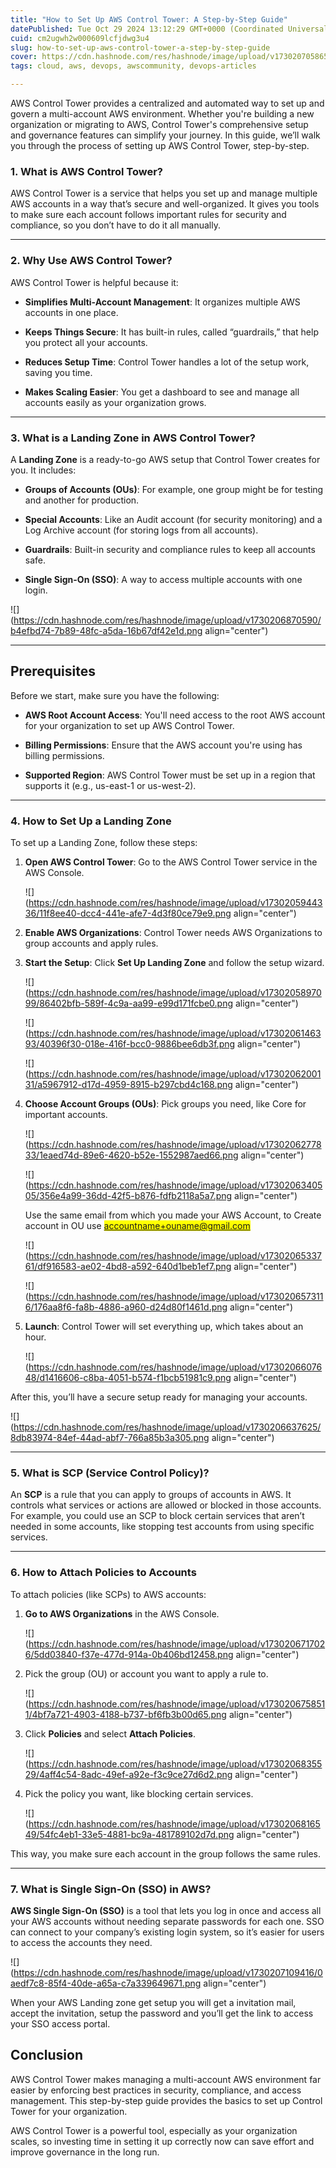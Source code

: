 ```yaml
---
title: "How to Set Up AWS Control Tower: A Step-by-Step Guide"
datePublished: Tue Oct 29 2024 13:12:29 GMT+0000 (Coordinated Universal Time)
cuid: cm2ugwh2w000609lcfjdwg3u4
slug: how-to-set-up-aws-control-tower-a-step-by-step-guide
cover: https://cdn.hashnode.com/res/hashnode/image/upload/v1730207058657/e694c747-cd1b-4557-8346-f225a52ed508.webp
tags: cloud, aws, devops, awscommunity, devops-articles

---
```


AWS Control Tower provides a centralized and automated way to set up and govern a multi-account AWS environment. Whether you're building a new organization or migrating to AWS, Control Tower's comprehensive setup and governance features can simplify your journey. In this guide, we’ll walk you through the process of setting up AWS Control Tower, step-by-step.

### 1\. What is AWS Control Tower?

AWS Control Tower is a service that helps you set up and manage multiple AWS accounts in a way that’s secure and well-organized. It gives you tools to make sure each account follows important rules for security and compliance, so you don’t have to do it all manually.

---

### 2\. Why Use AWS Control Tower?

AWS Control Tower is helpful because it:

* **Simplifies Multi-Account Management**: It organizes multiple AWS accounts in one place.
    
* **Keeps Things Secure**: It has built-in rules, called “guardrails,” that help you protect all your accounts.
    
* **Reduces Setup Time**: Control Tower handles a lot of the setup work, saving you time.
    
* **Makes Scaling Easier**: You get a dashboard to see and manage all accounts easily as your organization grows.
    

---

### 3\. What is a Landing Zone in AWS Control Tower?

A **Landing Zone** is a ready-to-go AWS setup that Control Tower creates for you. It includes:

* **Groups of Accounts (OUs)**: For example, one group might be for testing and another for production.
    
* **Special Accounts**: Like an Audit account (for security monitoring) and a Log Archive account (for storing logs from all accounts).
    
* **Guardrails**: Built-in security and compliance rules to keep all accounts safe.
    
* **Single Sign-On (SSO)**: A way to access multiple accounts with one login.
    

![](https://cdn.hashnode.com/res/hashnode/image/upload/v1730206870590/b4efbd74-7b89-48fc-a5da-16b67df42e1d.png align="center")

---

## Prerequisites

Before we start, make sure you have the following:

* **AWS Root Account Access**: You'll need access to the root AWS account for your organization to set up AWS Control Tower.
    
* **Billing Permissions**: Ensure that the AWS account you're using has billing permissions.
    
* **Supported Region**: AWS Control Tower must be set up in a region that supports it (e.g., us-east-1 or us-west-2).
    

---

### 4\. How to Set Up a Landing Zone

To set up a Landing Zone, follow these steps:

1. **Open AWS Control Tower**: Go to the AWS Control Tower service in the AWS Console.
    
    ![](https://cdn.hashnode.com/res/hashnode/image/upload/v1730205944336/11f8ee40-dcc4-441e-afe7-4d3f80ce79e9.png align="center")
    
2. **Enable AWS Organizations**: Control Tower needs AWS Organizations to group accounts and apply rules.
    
3. **Start the Setup**: Click **Set Up Landing Zone** and follow the setup wizard.
    
    ![](https://cdn.hashnode.com/res/hashnode/image/upload/v1730205897099/86402bfb-589f-4c9a-aa99-e99d171fcbe0.png align="center")
    
    ![](https://cdn.hashnode.com/res/hashnode/image/upload/v1730206146393/40396f30-018e-416f-bcc0-9886bee6db3f.png align="center")
    
    ![](https://cdn.hashnode.com/res/hashnode/image/upload/v1730206200131/a5967912-d17d-4959-8915-b297cbd4c168.png align="center")
    
4. **Choose Account Groups (OUs)**: Pick groups you need, like Core for important accounts.
    
    ![](https://cdn.hashnode.com/res/hashnode/image/upload/v1730206277833/1eaed74d-89e6-4620-b52e-1552987aed66.png align="center")
    
    ![](https://cdn.hashnode.com/res/hashnode/image/upload/v1730206340505/356e4a99-36dd-42f5-b876-fdfb2118a5a7.png align="center")
    
    Use the same email from which you made your AWS Account, to Create account in OU use <mark>accountname+ouname@gmail.com</mark>
    
    ![](https://cdn.hashnode.com/res/hashnode/image/upload/v1730206533761/df916583-ae02-4bd8-a592-640d1beb1ef7.png align="center")
    
    ![](https://cdn.hashnode.com/res/hashnode/image/upload/v1730206573116/176aa8f6-fa8b-4886-a960-d24d80f1461d.png align="center")
    
5. **Launch**: Control Tower will set everything up, which takes about an hour.
    
    ![](https://cdn.hashnode.com/res/hashnode/image/upload/v1730206607648/d1416606-c8ba-4051-b574-f1bcb51981c9.png align="center")
    

After this, you’ll have a secure setup ready for managing your accounts.

![](https://cdn.hashnode.com/res/hashnode/image/upload/v1730206637625/8db83974-84ef-44ad-abf7-766a85b3a305.png align="center")

---

### 5\. What is SCP (Service Control Policy)?

An **SCP** is a rule that you can apply to groups of accounts in AWS. It controls what services or actions are allowed or blocked in those accounts. For example, you could use an SCP to block certain services that aren’t needed in some accounts, like stopping test accounts from using specific services.

---

### 6\. How to Attach Policies to Accounts

To attach policies (like SCPs) to AWS accounts:

1. **Go to AWS Organizations** in the AWS Console.
    
    ![](https://cdn.hashnode.com/res/hashnode/image/upload/v1730206717026/5dd03840-f37e-477d-914a-0b406bd12458.png align="center")
    
2. Pick the group (OU) or account you want to apply a rule to.
    
    ![](https://cdn.hashnode.com/res/hashnode/image/upload/v1730206758511/4bf7a721-4903-4188-b737-bf6fb3b00d65.png align="center")
    
3. Click **Policies** and select **Attach Policies**.
    
    ![](https://cdn.hashnode.com/res/hashnode/image/upload/v1730206835529/4aff4c54-8adc-49ef-a92e-f3c9ce27d6d2.png align="center")
    
4. Pick the policy you want, like blocking certain services.
    
    ![](https://cdn.hashnode.com/res/hashnode/image/upload/v1730206816549/54fc4eb1-33e5-4881-bc9a-481789102d7d.png align="center")
    

This way, you make sure each account in the group follows the same rules.

---

### 7\. What is Single Sign-On (SSO) in AWS?

**AWS Single Sign-On (SSO)** is a tool that lets you log in once and access all your AWS accounts without needing separate passwords for each one. SSO can connect to your company’s existing login system, so it’s easier for users to access the accounts they need.

![](https://cdn.hashnode.com/res/hashnode/image/upload/v1730207109416/0aedf7c8-85f4-40de-a65a-c7a339649671.png align="center")

When your AWS Landing zone get setup you will get a invitation mail, accept the invitation, setup the password and you’ll get the link to access your SSO access portal.

## Conclusion

AWS Control Tower makes managing a multi-account AWS environment far easier by enforcing best practices in security, compliance, and access management. This step-by-step guide provides the basics to set up Control Tower for your organization.

AWS Control Tower is a powerful tool, especially as your organization scales, so investing time in setting it up correctly now can save effort and improve governance in the long run.